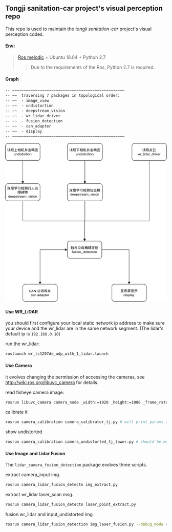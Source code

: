 ## Tongji sanitation-car project's visual perception repo

This repo is used to maintain the *tongji sanitation-car* project's visual perception  codes.

#### Env:

> [Ros melodic](http://wiki.ros.org/melodic/Installation/Ubuntu) + Ubuntu 18.04 + Python 2.7
>
> > Due to the requirements of the Ros, Python 2.7 is required.

#### Graph

```
-- ~~~~~~~~~~~~~~~~~~~~~~~~~~~~~~~~~~~~~~~~~~~~~~~~~
-- ~~  traversing 7 packages in topological order:
-- ~~  - image_view
-- ~~  - undistortion
-- ~~  - deepstream_vision
-- ~~  - wr_lidar_driver
-- ~~  - fusion_detection
-- ~~  - can_adapter
-- ~~  - display
-- ~~~~~~~~~~~~~~~~~~~~~~~~~~~~~~~~~~~~~~~~~~~~~~~~~
```

![](tjsan_dag.png)

#### Use WR_LiDAR

you should first configure your local static network ip address  to make sure your device and the wr_lidar are in the same network segment. (The lidar's default ip is `192.168.0.10`)

run the wr_lidar:

```bash
roslaunch wr_ls1207de_udp_with_1_lidar.launch
```

#### Use Camera

it evolves changing the permission of accessing the cameras, see http://wiki.ros.org/libuvc_camera for details.

read fisheye camera image:
```bash
rosrun libuvc_camera camera_node _width:=1920 _height:=1080 _frame_rate:=30 _video_mode:=mjpeg # should not change the args
```

calibrate it
```bash
rosrun camera_calibration camera_calibrator_tj.py # will print params at end
```

show undistorted
```bash
rosrun camera_calibration camera_undistorted_tj_lower.py # should be modified by infomation printed by camera_calibrator_tj.py
```

#### Use Image and Lidar Fusion

The `lidar_camera_fusion_detection` package evolves three scripts.

extract camera_input img.

```bash
rosrun camera_lidar_fusion_detectn img_extract.py
```

extract wr_lidar laser_scan msg.

```bash
rosrun camera_lidar_fusion_detectn laser_point_extract.py
```

fusion wr_lidar and input_undistorted img

```bash
rosrun camera_lidar_fusion_detection img_laser_fusion.py --debug_mode # use --help to see more detail configurations.
```


